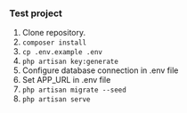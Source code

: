 ### Test project
1. Clone repository.
2. `composer install`
3. `cp .env.example .env`
4. `php artisan key:generate`
5. Configure database connection in .env file
6. Set APP_URL in .env file
7. `php artisan migrate --seed`
8. `php artisan serve`